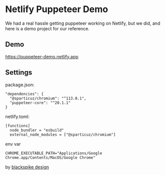 # Netlify Puppeteer Demo

We had a real hassle getting puppeteer working on Netlify, but we did, and here is a demo project for our reference.

## Demo

https://puppeteer-demo.netlify.app

## Settings

package.json:

```
"dependencies": {
  "@sparticuz/chromium": "^113.0.1",
  "puppeteer-core": "^20.1.1"
}
```
netlify.toml:
```
[functions]
  node_bundler = "esbuild"
  external_node_modules = ["@sparticuz/chromium"]
```

env var
```
CHROME_EXECUTABLE_PATH="Applications/Google Chrome.app/Contents/MacOS/Google Chrome"
```

by [blackspike design](https://www.blackspike.com)